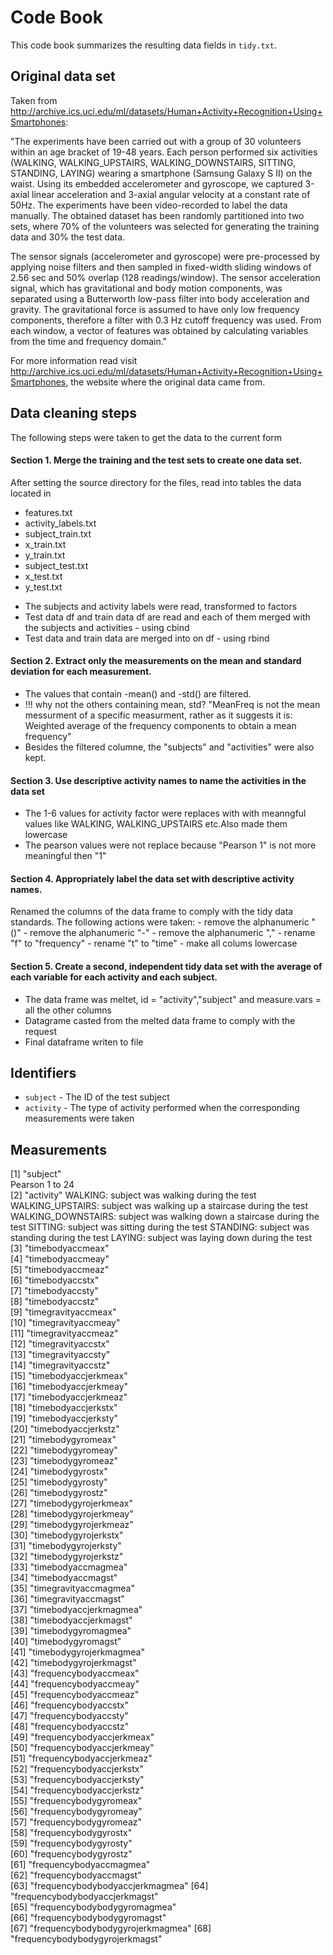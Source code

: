 # Code Book

This code book summarizes the resulting data fields in `tidy.txt`.

## Original data set
Taken from http://archive.ics.uci.edu/ml/datasets/Human+Activity+Recognition+Using+Smartphones:

"The experiments have been carried out with a group of 30 volunteers within an age bracket of 19-48 years. Each person performed six activities (WALKING, WALKING_UPSTAIRS, WALKING_DOWNSTAIRS, SITTING, STANDING, LAYING) wearing a smartphone (Samsung Galaxy S II) on the waist. Using its embedded accelerometer and gyroscope, we captured 3-axial linear acceleration and 3-axial angular velocity at a constant rate of 50Hz. The experiments have been video-recorded to label the data manually. The obtained dataset has been randomly partitioned into two sets, where 70% of the volunteers was selected for generating the training data and 30% the test data. 

The sensor signals (accelerometer and gyroscope) were pre-processed by applying noise filters and then sampled in fixed-width sliding windows of 2.56 sec and 50% overlap (128 readings/window). The sensor acceleration signal, which has gravitational and body motion components, was separated using a Butterworth low-pass filter into body acceleration and gravity. The gravitational force is assumed to have only low frequency components, therefore a filter with 0.3 Hz cutoff frequency was used. From each window, a vector of features was obtained by calculating variables from the time and frequency domain."

For more information read visit http://archive.ics.uci.edu/ml/datasets/Human+Activity+Recognition+Using+Smartphones, the website where the original data came from. 


## Data cleaning steps
The following steps were taken to get the data to the current form

#### Section 1. Merge the training and the test sets to create one data set.
After setting the source directory for the files, read into tables the data located in
- features.txt
- activity_labels.txt
- subject_train.txt
- x_train.txt
- y_train.txt
- subject_test.txt
- x_test.txt
- y_test.txt

* The subjects and activity labels were read, transformed to factors
* Test data df and train data df are read and each of them merged with the subjects and activities - using cbind
* Test data and train data are merged into on df - using rbind


#### Section 2. Extract only the measurements on the mean and standard deviation for each measurement. 

* The values that contain -mean() and -std() are filtered. 
* !!! why not the others containing mean, std? "MeanFreq is not the mean messurment of a specific measurment, rather as it suggests it is: Weighted average of the frequency components to obtain a mean frequency"
* Besides the filtered columne, the "subjects" and "activities" were also kept.

#### Section 3. Use descriptive activity names to name the activities in the data set
* The 1-6 values for activity factor were replaces with with meanngful values  like WALKING, WALKING_UPSTAIRS etc.Also made them lowercase
* The pearson values were not replace because "Pearson 1" is not more meaningful then "1"

#### Section 4. Appropriately label the data set with descriptive activity names.
Renamed the columns of the data frame to comply with the tidy data standards. The following actions were taken:
	- remove the alphanumeric "()"
	- remove the alphanumeric "-"
	- remove the alphanumeric ","
	- rename "f" to "frequency"
	- rename "t" to "time"
	- make all colums lowercase

#### Section 5. Create a second, independent tidy data set with the average of each variable for each activity and each subject. 
* The data frame was meltet, id = "activity","subject" and  measure.vars = all the other columns
* Datagrame casted from the melted data frame to comply with the request
* Final dataframe writen to file

## Identifiers

* `subject` - The ID of the test subject
* `activity` - The type of activity performed when the corresponding measurements were taken

## Measurements
 [1] "subject"    
 		Pearson 1 to 24                    
 [2] "activity"
	WALKING: subject was walking during the test
	WALKING_UPSTAIRS: subject was walking up a staircase during the test
	WALKING_DOWNSTAIRS: subject was walking down a staircase during the test
	SITTING: subject was sitting during the test
	STANDING: subject was standing during the test
	LAYING: subject was laying down during the test                    
 [3] "timebodyaccmeax"                
 [4] "timebodyaccmeay"                
 [5] "timebodyaccmeaz"                
 [6] "timebodyaccstx"                 
 [7] "timebodyaccsty"                 
 [8] "timebodyaccstz"                 
 [9] "timegravityaccmeax"             
[10] "timegravityaccmeay"             
[11] "timegravityaccmeaz"             
[12] "timegravityaccstx"              
[13] "timegravityaccsty"              
[14] "timegravityaccstz"              
[15] "timebodyaccjerkmeax"            
[16] "timebodyaccjerkmeay"            
[17] "timebodyaccjerkmeaz"            
[18] "timebodyaccjerkstx"             
[19] "timebodyaccjerksty"             
[20] "timebodyaccjerkstz"             
[21] "timebodygyromeax"               
[22] "timebodygyromeay"               
[23] "timebodygyromeaz"               
[24] "timebodygyrostx"                
[25] "timebodygyrosty"                
[26] "timebodygyrostz"                
[27] "timebodygyrojerkmeax"           
[28] "timebodygyrojerkmeay"           
[29] "timebodygyrojerkmeaz"           
[30] "timebodygyrojerkstx"            
[31] "timebodygyrojerksty"            
[32] "timebodygyrojerkstz"            
[33] "timebodyaccmagmea"              
[34] "timebodyaccmagst"               
[35] "timegravityaccmagmea"           
[36] "timegravityaccmagst"            
[37] "timebodyaccjerkmagmea"          
[38] "timebodyaccjerkmagst"           
[39] "timebodygyromagmea"             
[40] "timebodygyromagst"              
[41] "timebodygyrojerkmagmea"         
[42] "timebodygyrojerkmagst"          
[43] "frequencybodyaccmeax"           
[44] "frequencybodyaccmeay"           
[45] "frequencybodyaccmeaz"           
[46] "frequencybodyaccstx"            
[47] "frequencybodyaccsty"            
[48] "frequencybodyaccstz"            
[49] "frequencybodyaccjerkmeax"       
[50] "frequencybodyaccjerkmeay"       
[51] "frequencybodyaccjerkmeaz"       
[52] "frequencybodyaccjerkstx"        
[53] "frequencybodyaccjerksty"        
[54] "frequencybodyaccjerkstz"        
[55] "frequencybodygyromeax"          
[56] "frequencybodygyromeay"          
[57] "frequencybodygyromeaz"          
[58] "frequencybodygyrostx"           
[59] "frequencybodygyrosty"           
[60] "frequencybodygyrostz"           
[61] "frequencybodyaccmagmea"         
[62] "frequencybodyaccmagst"          
[63] "frequencybodybodyaccjerkmagmea" 
[64] "frequencybodybodyaccjerkmagst"  
[65] "frequencybodybodygyromagmea"    
[66] "frequencybodybodygyromagst"     
[67] "frequencybodybodygyrojerkmagmea"
[68] "frequencybodybodygyrojerkmagst"

